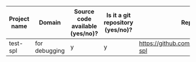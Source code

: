 Project name | Domain        | Source code available (**y**es/**n**o)? | Is it a git repository (**y**es/**n**o)? | Repository URL                                   | Clone URL                                        | Estimated number of commits 
--------------|---------------|-----------------------------------------|------------------------------------------|--------------------------------------------------|--------------------------------------------------|-----------------------------
 test-spl     | for debugging | y                                       | y                                        | https://github.com/AlexanderSchultheiss/test-spl | https://github.com/AlexanderSchultheiss/test-spl | 24,396                      
